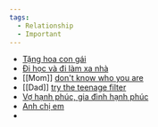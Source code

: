```yaml
---
tags:
  - Relationship
  - Important
---
```

- [Tặng hoa con gái](https://www.tiktok.com/@vickygiap/video/7344630003268652295)
- [Đi học và đi làm xa nhà](https://www.tiktok.com/@embedanglonn/photo/7337304439239298305)
- [[Mom]] [don't know who you are](https://www.tiktok.com/@blesstune/video/7106201480738262277)
- [[Dad]] [try the teenage filter ](https://www.tiktok.com/@brianperera/video/7202373024241241390)
- [Vợ hạnh phúc, gia đình hạnh phúc](https://www.tiktok.com/@ttnthuy923/photo/7270420172584930565)
- [Anh chị em](https://www.tiktok.com/@trdhuog222/video/7337185803237379336)
- 